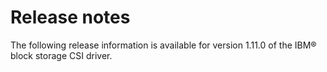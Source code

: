 # Release notes

The following release information is available for version 1.11.0 of the IBM® block storage CSI driver.

